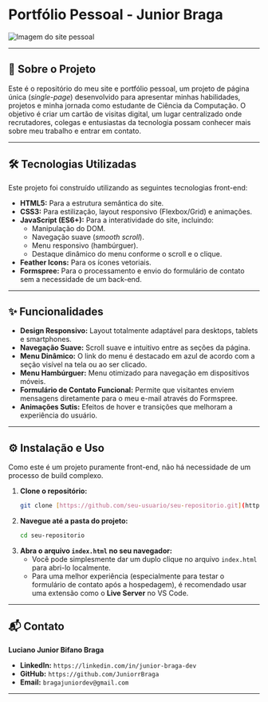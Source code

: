 # Portfólio Pessoal - Junior Braga
![Imagem do site pessoal](https://github.com/user-attachments/assets/a05ebfb7-2503-4fa4-a99a-cf9f28a14ca0)

---

## 🚀 Sobre o Projeto

Este é o repositório do meu site e portfólio pessoal, um projeto de página única (*single-page*) desenvolvido para apresentar minhas habilidades, projetos e minha jornada como estudante de Ciência da Computação. O objetivo é criar um cartão de visitas digital, um lugar centralizado onde recrutadores, colegas e entusiastas da tecnologia possam conhecer mais sobre meu trabalho e entrar em contato.

---

## 🛠️ Tecnologias Utilizadas

Este projeto foi construído utilizando as seguintes tecnologias front-end:

* **HTML5:** Para a estrutura semântica do site.
* **CSS3:** Para estilização, layout responsivo (Flexbox/Grid) e animações.
* **JavaScript (ES6+):** Para a interatividade do site, incluindo:
    * Manipulação do DOM.
    * Navegação suave (*smooth scroll*).
    * Menu responsivo (hambúrguer).
    * Destaque dinâmico do menu conforme o scroll e o clique.
* **Feather Icons:** Para os ícones vetoriais.
* **Formspree:** Para o processamento e envio do formulário de contato sem a necessidade de um back-end.

---

## ✨ Funcionalidades

- **Design Responsivo:** Layout totalmente adaptável para desktops, tablets e smartphones.
- **Navegação Suave:** Scroll suave e intuitivo entre as seções da página.
- **Menu Dinâmico:** O link do menu é destacado em azul de acordo com a seção visível na tela ou ao ser clicado.
- **Menu Hambúrguer:** Menu otimizado para navegação em dispositivos móveis.
- **Formulário de Contato Funcional:** Permite que visitantes enviem mensagens diretamente para o meu e-mail através do Formspree.
- **Animações Sutis:** Efeitos de hover e transições que melhoram a experiência do usuário.

---

## ⚙️ Instalação e Uso

Como este é um projeto puramente front-end, não há necessidade de um processo de build complexo.

1.  **Clone o repositório:**
    ```bash
    git clone [https://github.com/seu-usuario/seu-repositorio.git](https://github.com/seu-usuario/seu-repositorio.git)
    ```
2.  **Navegue até a pasta do projeto:**
    ```bash
    cd seu-repositorio
    ```
3.  **Abra o arquivo `index.html` no seu navegador:**
    * Você pode simplesmente dar um duplo clique no arquivo `index.html` para abri-lo localmente.
    * Para uma melhor experiência (especialmente para testar o formulário de contato após a hospedagem), é recomendado usar uma extensão como o **Live Server** no VS Code.

---

## 📬 Contato

**Luciano Junior Bifano Braga**

* **LinkedIn:** `https://linkedin.com/in/junior-braga-dev`
* **GitHub:** `https://github.com/JuniorrBraga`
* **Email:** `bragajuniordev@gmail.com`

---
